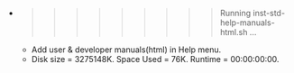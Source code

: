 * >>>>>>>>> Running inst-std-help-manuals-html.sh ...
  * Add user & developer manuals(html) in Help menu.
  * Disk size = 3275148K. Space Used = 76K. Runtime = 00:00:00:00.
